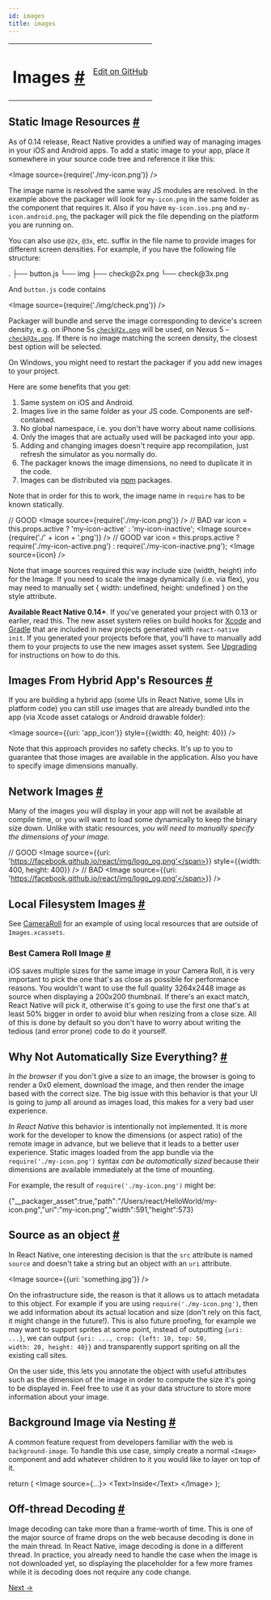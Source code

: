 ```yaml
---
id: images
title: images
---
```

<a id="content"></a><table width="100%"><tbody><tr><td><h1><a class="anchor" name="images"></a>Images <a class="hash-link" href="docs/images.html#images">#</a></h1></td><td style="text-align:right;"><a target="_blank" href="https://github.com/facebook/react-native/blob/master/docs/Images.md">Edit on GitHub</a></td></tr></tbody></table><div><h2><a class="anchor" name="static-image-resources"></a>Static Image Resources <a class="hash-link" href="docs/images.html#static-image-resources">#</a></h2><p>As of 0.14 release, React Native provides a unified way of managing images in your iOS and Android apps. To add a static image to your app, place it somewhere in your source code tree and reference it like this:</p><div class="prism language-javascript">&lt;Image source<span class="token operator">=</span><span class="token punctuation">{</span><span class="token function">require<span class="token punctuation">(</span></span><span class="token string">'./my-icon.png'</span><span class="token punctuation">)</span><span class="token punctuation">}</span> <span class="token operator">/</span><span class="token operator">&gt;</span></div><p>The image name is resolved the same way JS modules are resolved. In the example above the packager will look for <code>my-icon.png</code> in the same folder as the component that requires it. Also if you have <code>my-icon.ios.png</code> and <code>my-icon.android.png</code>, the packager will pick the file depending on the platform you are running on.</p><p>You can also use <code>@2x</code>, <code>@3x</code>, etc. suffix in the file name to provide images for different screen densities. For example, if you have the following file structure:</p><div class="prism language-javascript"><span class="token punctuation">.</span>
├── button<span class="token punctuation">.</span>js
└── img
    ├── check@2x<span class="token punctuation">.</span>png
    └── check@3x<span class="token punctuation">.</span>png</div><p>And <code>button.js</code> code contains</p><div class="prism language-javascript">&lt;Image source<span class="token operator">=</span><span class="token punctuation">{</span><span class="token function">require<span class="token punctuation">(</span></span><span class="token string">'./img/check.png'</span><span class="token punctuation">)</span><span class="token punctuation">}</span> <span class="token operator">/</span><span class="token operator">&gt;</span></div><p>Packager will bundle and serve the image corresponding to device's screen density, e.g. on iPhone 5s <code>check@2x.png</code> will be used, on Nexus 5 – <code>check@3x.png</code>. If there is no image matching the screen density, the closest best option will be selected.</p><p>On Windows, you might need to restart the packager if you add new images to your project.</p><p>Here are some benefits that you get:</p><ol><li>Same system on iOS and Android.</li><li>Images live in the same folder as your JS code. Components are self-contained.</li><li>No global namespace, i.e. you don't have worry about name collisions.</li><li>Only the images that are actually used will be packaged into your app.</li><li>Adding and changing images doesn't require app recompilation, just refresh the simulator as you normally do.</li><li>The packager knows the image dimensions, no need to duplicate it in the code.</li><li>Images can be distributed via <a href="https://www.npmjs.com/" target="_blank">npm</a> packages.</li></ol><p>Note that in order for this to work, the image name in <code>require</code> has to be known statically.</p><div class="prism language-javascript"><span class="token comment" spellcheck="true">// GOOD
</span>&lt;Image source<span class="token operator">=</span><span class="token punctuation">{</span><span class="token function">require<span class="token punctuation">(</span></span><span class="token string">'./my-icon.png'</span><span class="token punctuation">)</span><span class="token punctuation">}</span> <span class="token operator">/</span><span class="token operator">&gt;</span>
<span class="token comment" spellcheck="true">
// BAD
</span><span class="token keyword">var</span> icon <span class="token operator">=</span> <span class="token keyword">this</span><span class="token punctuation">.</span>props<span class="token punctuation">.</span>active <span class="token operator">?</span> <span class="token string">'my-icon-active'</span> <span class="token punctuation">:</span> <span class="token string">'my-icon-inactive'</span><span class="token punctuation">;</span>
&lt;Image source<span class="token operator">=</span><span class="token punctuation">{</span><span class="token function">require<span class="token punctuation">(</span></span><span class="token string">'./'</span> <span class="token operator">+</span> icon <span class="token operator">+</span> <span class="token string">'.png'</span><span class="token punctuation">)</span><span class="token punctuation">}</span> <span class="token operator">/</span><span class="token operator">&gt;</span>
<span class="token comment" spellcheck="true">
// GOOD
</span><span class="token keyword">var</span> icon <span class="token operator">=</span> <span class="token keyword">this</span><span class="token punctuation">.</span>props<span class="token punctuation">.</span>active <span class="token operator">?</span> <span class="token function">require<span class="token punctuation">(</span></span><span class="token string">'./my-icon-active.png'</span><span class="token punctuation">)</span> <span class="token punctuation">:</span> <span class="token function">require<span class="token punctuation">(</span></span><span class="token string">'./my-icon-inactive.png'</span><span class="token punctuation">)</span><span class="token punctuation">;</span>
&lt;Image source<span class="token operator">=</span><span class="token punctuation">{</span>icon<span class="token punctuation">}</span> <span class="token operator">/</span><span class="token operator">&gt;</span></div><p>Note that image sources required this way include size (width, height) info for the Image. If you need to scale the image dynamically (i.e. via flex), you may need to manually set { width: undefined, height: undefined } on the style attribute.</p><p><strong>Available React Native 0.14+</strong>. If you've generated your project with 0.13 or earlier, read this. The new asset system relies on build hooks for <a href="https://github.com/facebook/react-native/pull/3523" target="_blank">Xcode</a> and <a href="https://github.com/facebook/react-native/commit/9dc036d2b99e6233297c55a3490bfc308e34e75f" target="_blank">Gradle</a> that are included in new projects generated with <code>react-native init</code>. If you generated your projects before that, you'll have to manually add them to your projects to use the new images asset system. See <a href="/react-native/docs/upgrading.html" target="">Upgrading</a> for instructions on how to do this.</p><h2><a class="anchor" name="images-from-hybrid-app-s-resources"></a>Images From Hybrid App's Resources <a class="hash-link" href="docs/images.html#images-from-hybrid-app-s-resources">#</a></h2><p>If you are building a hybrid app (some UIs in React Native, some UIs in platform code) you can still use images that are already bundled into the app (via Xcode asset catalogs or Android drawable folder):</p><div class="prism language-javascript">&lt;Image source<span class="token operator">=</span><span class="token punctuation">{</span><span class="token punctuation">{</span>uri<span class="token punctuation">:</span> <span class="token string">'app_icon'</span><span class="token punctuation">}</span><span class="token punctuation">}</span> style<span class="token operator">=</span><span class="token punctuation">{</span><span class="token punctuation">{</span>width<span class="token punctuation">:</span> <span class="token number">40</span><span class="token punctuation">,</span> height<span class="token punctuation">:</span> <span class="token number">40</span><span class="token punctuation">}</span><span class="token punctuation">}</span> <span class="token operator">/</span><span class="token operator">&gt;</span></div><p>Note that this approach provides no safety checks. It's up to you to guarantee that those images are available in the application. Also you have to specify image dimensions manually.</p><h2><a class="anchor" name="network-images"></a>Network Images <a class="hash-link" href="docs/images.html#network-images">#</a></h2><p>Many of the images you will display in your app will not be available at compile time, or you will want to load some dynamically to keep the binary size down. Unlike with static resources, <em>you will need to manually specify the dimensions of your image.</em></p><div class="prism language-javascript"><span class="token comment" spellcheck="true">// GOOD
</span>&lt;Image source<span class="token operator">=</span><span class="token punctuation">{</span><span class="token punctuation">{</span>uri<span class="token punctuation">:</span> <span class="token string">'https://facebook.github.io/react/img/logo_og.png'</span><span class="token punctuation">}</span><span class="token punctuation">}</span>
       style<span class="token operator">=</span><span class="token punctuation">{</span><span class="token punctuation">{</span>width<span class="token punctuation">:</span> <span class="token number">400</span><span class="token punctuation">,</span> height<span class="token punctuation">:</span> <span class="token number">400</span><span class="token punctuation">}</span><span class="token punctuation">}</span> <span class="token operator">/</span><span class="token operator">&gt;</span>
<span class="token comment" spellcheck="true">
// BAD
</span>&lt;Image source<span class="token operator">=</span><span class="token punctuation">{</span><span class="token punctuation">{</span>uri<span class="token punctuation">:</span> <span class="token string">'https://facebook.github.io/react/img/logo_og.png'</span><span class="token punctuation">}</span><span class="token punctuation">}</span> <span class="token operator">/</span><span class="token operator">&gt;</span></div><h2><a class="anchor" name="local-filesystem-images"></a>Local Filesystem Images <a class="hash-link" href="docs/images.html#local-filesystem-images">#</a></h2><p>See <a href="docs/cameraroll.html" target="_blank">CameraRoll</a> for an example of
using local resources that are outside of <code>Images.xcassets</code>.</p><h3><a class="anchor" name="best-camera-roll-image"></a>Best Camera Roll Image <a class="hash-link" href="docs/images.html#best-camera-roll-image">#</a></h3><p>iOS saves multiple sizes for the same image in your Camera Roll, it is very important to pick the one that's as close as possible for performance reasons. You wouldn't want to use the full quality 3264x2448 image as source when displaying a 200x200 thumbnail. If there's an exact match, React Native will pick it, otherwise it's going to use the first one that's at least 50% bigger in order to avoid blur when resizing from a close size. All of this is done by default so you don't have to worry about writing the tedious (and error prone) code to do it yourself.</p><h2><a class="anchor" name="why-not-automatically-size-everything"></a>Why Not Automatically Size Everything? <a class="hash-link" href="docs/images.html#why-not-automatically-size-everything">#</a></h2><p><em>In the browser</em> if you don't give a size to an image, the browser is going to render a 0x0 element, download the image, and then render the image based with the correct size. The big issue with this behavior is that your UI is going to jump all around as images load, this makes for a very bad user experience.</p><p><em>In React Native</em> this behavior is intentionally not implemented. It is more work for the developer to know the dimensions (or aspect ratio) of the remote image in advance, but we believe that it leads to a better user experience. Static images loaded from the app bundle via the <code>require('./my-icon.png')</code> syntax <em>can be automatically sized</em> because their dimensions are available immediately at the time of mounting.</p><p>For example, the result of <code>require('./my-icon.png')</code> might be:</p><div class="prism language-javascript"><span class="token punctuation">{</span><span class="token string">"__packager_asset"</span><span class="token punctuation">:</span><span class="token boolean">true</span><span class="token punctuation">,</span><span class="token string">"path"</span><span class="token punctuation">:</span><span class="token string">"/Users/react/HelloWorld/my-icon.png"</span><span class="token punctuation">,</span><span class="token string">"uri"</span><span class="token punctuation">:</span><span class="token string">"my-icon.png"</span><span class="token punctuation">,</span><span class="token string">"width"</span><span class="token punctuation">:</span><span class="token number">591</span><span class="token punctuation">,</span><span class="token string">"height"</span><span class="token punctuation">:</span><span class="token number">573</span><span class="token punctuation">}</span></div><h2><a class="anchor" name="source-as-an-object"></a>Source as an object <a class="hash-link" href="docs/images.html#source-as-an-object">#</a></h2><p>In React Native, one interesting decision is that the <code>src</code> attribute is named <code>source</code> and doesn't take a string but an object with an <code>uri</code> attribute.</p><div class="prism language-javascript">&lt;Image source<span class="token operator">=</span><span class="token punctuation">{</span><span class="token punctuation">{</span>uri<span class="token punctuation">:</span> <span class="token string">'something.jpg'</span><span class="token punctuation">}</span><span class="token punctuation">}</span> <span class="token operator">/</span><span class="token operator">&gt;</span></div><p>On the infrastructure side, the reason is that it allows us to attach metadata to this object. For example if you are using <code>require('./my-icon.png')</code>, then we add information about its actual location and size (don't rely on this fact, it might change in the future!). This is also future proofing, for example we may want to support sprites at some point, instead of outputting <code>{uri: ...}</code>, we can output <code>{uri: ..., crop: {left: 10, top: 50, width: 20, height: 40}}</code> and transparently support spriting on all the existing call sites.</p><p>On the user side, this lets you annotate the object with useful attributes such as the dimension of the image in order to compute the size it's going to be displayed in. Feel free to use it as your data structure to store more information about your image.</p><h2><a class="anchor" name="background-image-via-nesting"></a>Background Image via Nesting <a class="hash-link" href="docs/images.html#background-image-via-nesting">#</a></h2><p>A common feature request from developers familiar with the web is <code>background-image</code>. To handle this use case, simply create a normal <code>&lt;Image&gt;</code> component and add whatever children to it you would like to layer on top of it.</p><div class="prism language-javascript"><span class="token keyword">return</span> <span class="token punctuation">(</span>
  &lt;Image source<span class="token operator">=</span><span class="token punctuation">{</span><span class="token punctuation">.</span><span class="token punctuation">.</span><span class="token punctuation">.</span><span class="token punctuation">}</span><span class="token operator">&gt;</span>
    &lt;Text<span class="token operator">&gt;</span>Inside&lt;<span class="token operator">/</span>Text<span class="token operator">&gt;</span>
  &lt;<span class="token operator">/</span>Image<span class="token operator">&gt;</span>
<span class="token punctuation">)</span><span class="token punctuation">;</span></div><h2><a class="anchor" name="off-thread-decoding"></a>Off-thread Decoding <a class="hash-link" href="docs/images.html#off-thread-decoding">#</a></h2><p>Image decoding can take more than a frame-worth of time. This is one of the major source of frame drops on the web because decoding is done in the main thread. In React Native, image decoding is done in a different thread. In practice, you already need to handle the case when the image is not downloaded yet, so displaying the placeholder for a few more frames while it is decoding does not require any code change.</p></div><div class="docs-prevnext"><a class="docs-next" href="docs/gesture-responder-system.html#content">Next →</a></div>